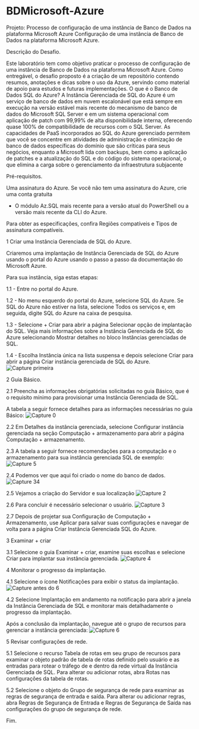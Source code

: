 # BDMicrosoft-Azure
Projeto: Processo de configuração de uma instância de Banco de Dados na plataforma Microsoft Azure
Configuração de uma instância de Banco de Dados na plataforma Microsoft Azure.

Descrição do Desafio.

Este laboratório tem como objetivo praticar o processo de configuração de uma instância de Banco de Dados na plataforma Microsoft Azure. Como entregável, o desafio proposto é a criação de um repositório contendo resumos, anotações e dicas sobre o uso da Azure, servindo como material de apoio para estudos e futuras implementações.
O que é o Banco de Dados SQL do Azure?
A Instância Gerenciada de SQL do Azure é um serviço de banco de dados em nuvem escalonável que está sempre em execução na versão estável mais recente do mecanismo de banco de dados do Microsoft SQL Server e em um sistema operacional com aplicação de patch com 99,99% de alta disponibilidade interna, oferecendo quase 100% de compatibilidade de recursos com o SQL Server. As capacidades de PaaS incorporados ao SQL do Azure gerenciado permitem que você se concentre em atividades de administração e otimização de banco de dados específicas do domínio que são críticas para seus negócios, enquanto a Microsoft lida com backups, bem como a aplicação de patches e a atualização do SQL e do código do sistema operacional, o que elimina a carga sobre o gerenciamento da infraestrutura subjacente

Pré-requisitos.

Uma assinatura do Azure. Se você não tem uma assinatura do Azure, crie uma conta gratuita
- O módulo Az.SQL mais recente para a versão atual do PowerShell ou a versão mais recente da CLI do Azure.

Para obter as especificações, confira Regiões compatíveis e Tipos de assinatura compatíveis.

1 Criar uma Instância Gerenciada de SQL do Azure.

Criaremos uma implantação de Instância Gerenciada de SQL do Azure usando o portal do Azure usando o passo a passo da documentação do Microsoft Azure.

Para sua instância, siga estas etapas:

1.1 - Entre no portal do Azure.

1.2 - No menu esquerdo do portal do Azure, selecione SQL do Azure. Se SQL do Azure não estiver na lista, selecione Todos os serviços e, em seguida, digite SQL do Azure na caixa de pesquisa.

1.3 - Selecione + Criar para abrir a página Selecionar opção de implantação do SQL. Veja mais informações sobre a Instância Gerenciada de SQL do Azure selecionando Mostrar detalhes no bloco Instâncias gerenciadas de SQL.

1.4 - Escolha Instância única na lista suspensa e depois selecione Criar para abrir a página Criar instância gerenciada de SQL do Azure.
![Capture primeira](https://github.com/user-attachments/assets/855a3e2e-31ef-4aa8-89c4-1c2ab1eaf18d)

2 Guia Básico.

2.1 Preencha as informações obrigatórias solicitadas no guia Básico, que é o requisito mínimo para provisionar uma Instância Gerenciada de SQL.

A tabela a seguir fornece detalhes para as informações necessárias no guia Básico:
![Capture 0](https://github.com/user-attachments/assets/02805a78-52f0-4c7e-a4af-aa532c0b7c80)

2.2 Em Detalhes da instância gerenciada, selecione Configurar instância gerenciada na seção Computação + armazenamento para abrir a página Computação + armazenamento.

2.3 A tabela a seguir fornece recomendações para a computação e o armazenamento para sua instância gerenciada SQL de exemplo:
![Capture 5](https://github.com/user-attachments/assets/d33e8d4d-d15a-46bc-888c-e4108a75fd10)

2.4 Podemos ver que aqui foi criado o nome do banco de dados.
![Capture 34](https://github.com/user-attachments/assets/44cfa413-e786-4691-ac63-1b81d9bc764f)

2.5 Vejamos a criação do Servidor e sua localização
![Capture 2](https://github.com/user-attachments/assets/62fd15da-c82a-4987-84f6-24fc8977811f)

2.6 Para concluir é necessário selecionar o usuário.
![Capture 3](https://github.com/user-attachments/assets/61762aad-0dae-4032-8f08-ac6bf51298c4)

2.7 Depois de projetar sua Configuração de Computação + Armazenamento, use Aplicar para salvar suas configurações e navegar de volta para a página Criar Instância Gerenciada SQL do Azure.

3 Examinar + criar

3.1 Selecione o guia Examinar + criar, examine suas escolhas e selecione Criar para implantar sua instância gerenciada.
![Capture 4](https://github.com/user-attachments/assets/290a9ae1-d0a5-48ea-8baf-992ce890d115)

4 Monitorar o progresso da implantação.

4.1 Selecione o ícone Notificações para exibir o status da implantação.
![Capture antes do 6](https://github.com/user-attachments/assets/3fd7939e-c0a9-4577-b832-799729d48854)

4.2 Selecione Implantação em andamento na notificação para abrir a janela da Instância Gerenciada de SQL e monitorar mais detalhadamente o progresso da implantação.

Após a conclusão da implantação, navegue até o grupo de recursos para gerenciar a instância gerenciada:
![Capture 6](https://github.com/user-attachments/assets/e560cfb4-d914-4917-92f8-6915ad5544e2)

5 Revisar configurações de rede.

5.1 Selecione o recurso Tabela de rotas em seu grupo de recursos para examinar o objeto padrão de tabela de rotas definido pelo usuário e as entradas para rotear o tráfego de e dentro da rede virtual da Instância Gerenciada de SQL. Para alterar ou adicionar rotas, abra Rotas nas configurações da tabela de rotas.

5.2 Selecione o objeto do Grupo de segurança de rede para examinar as regras de segurança de entrada e saída. Para alterar ou adicionar regras, abra Regras de Segurança de Entrada e Regras de Segurança de Saída nas configurações do grupo de segurança de rede.

Fim.













